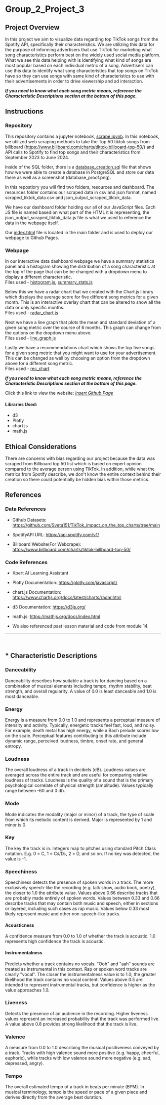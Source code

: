 # Group_2_Project_3

## Project Overview

In this project we aim to visualize data regarding top TikTok songs from the Spotify API, specifically their characteristics. We are utilizing this data for the purpose of informing advertisers that use TikTok for marketing what song characteristics perform best on the widely used social media platform. What we see this data helping with is identifying what kind of songs are most popular based on each individual metric of a song. Advertisers can use this data to identify what song characteristics that top songs on TikTok have so they can use songs with same kind of characteristics to use with their advertisements in order to drive viewership and ad interaction.

***If you need to know what each song metric means, reference the Characteristic Descriptions section at the bottom of this page.***

## Instructions
### Repository

This repository contains a jupyter notebook, [scrape.ipynb](scrape.ipynb). In this notebook, we utilized web scraping methods to take the Top 50 tiktok songs from billboard (https://www.billboard.com/charts/tiktok-billboard-top-50/) and API calls to Spotify to find top songs and their characteristics from September 2023 to June 2024.

Inside of the SQL folder, there is a [database_creation.sql](database_creation.sql) file that shows how we were able to create a database in PostgreSQL and store our data there as well as a screenshot (database_proof.png).

In this repostiory you will find two folders, resources and dashboard. The resources folder contains our scraped data in csv and json format, named scraped_tiktok_data.csv and json_output_scraped_tiktok_data.

We have our dashboard folder holding our all of our JavaScript files. Each JS file is named based on what part of the HTML it is representing, the json_output_scraped_tiktok_data.js file is what we used to reference the data in the webpage itself.

Our [index.html](dashboard/index.html) file is located in the main folder and is used to deploy our webpage to Github Pages.

### Webpage
In our interactive data dashboard webpage we have a summary statistics panel and a histogram showing the distribution of a song characteristic at the top of the page that can be be changed with a dropdown menu to display a different characteristic.<br>
Files used - [histogram.js](dashboard/histogram.js), [summary_stats.js](dashboard/summary_stats.js)

Below this we have a radar chart that we created with the Chart.js library which displays the average score for five different song metrics for a given month. This is an interactive overlay chart that can be altered to show all the data or only specific months.<br>
Files used - [radar_chart.js](dashboard/radar_chart.js)

Next we have a line graph that plots the mean and standard deviation of a given song metric over the course of 6 months. This graph can change from the options on the dropdown menu above.<br>
Files used - [line_graph.js](dashboard/line_graph.js)

Lastly we have a recommendations chart which shows the top five songs for a given song metric that you might want to use for your advertisement. This can be changed as well by choosing an option from the dropdown above for a different song metric.<br>
Files used - [rec_chart](dashboard/rec_chart.js)

***If you need to know what each song metric means, reference the Characteristic Descriptions section at the bottom of this page.***

Click this link to view the website: *[Insert Github Page]()*

#### Libraries Used:
- d3
- Plotly
- chart.js
- math.js

## Ethical Considerations
There are concerns with bias regarding our project because the data was scraped from Billboard top 50 list which is based on expert opinion compared to the average person using TikTok. In addition, while what the metrics from Spotify describe, we don't know the entire context behind their creation so there could potentially be hidden bias within those metrics.

## References
### Data References
 - Github Datasets: https://github.com/Sveta151/TikTok_impact_on_the_top_charts/tree/main

 - SpotifyAPI URL: https://api.spotify.com/v1/

 - Billboard Website(For Webcrape): https://www.billboard.com/charts/tiktok-billboard-top-50/

### Code References
 - Xpert AI Learning Assistant

 - Plotly Documentation: https://plotly.com/javascript/

 - chart.js Documentation: https://www.chartjs.org/docs/latest/charts/radar.html

 - d3 Documentation: https://d3js.org/

 - math.js: https://mathjs.org/docs/index.html 

 - We also referenced past lesson material and code from module 14.


---
<br>

##  * Characteristic Descriptions
### Danceability
Danceability describes how suitable a track is for dancing based on a combination of musical elements including tempo, rhythm stability, beat strength, and overall regularity. A value of 0.0 is least danceable and 1.0 is most danceable.

### Energy
Energy is a measure from 0.0 to 1.0 and represents a perceptual measure of intensity and activity. Typically, energetic tracks feel fast, loud, and noisy. For example, death metal has high energy, while a Bach prelude scores low on the scale. Perceptual features contributing to this attribute include dynamic range, perceived loudness, timbre, onset rate, and general entropy.

### Loudness
The overall loudness of a track in decibels (dB). Loudness values are averaged across the entire track and are useful for comparing relative loudness of tracks. Loudness is the quality of a sound that is the primary psychological correlate of physical strength (amplitude). Values typically range between -60 and 0 db.

### Mode
Mode indicates the modality (major or minor) of a track, the type of scale from which its melodic content is derived. Major is represented by 1 and minor is 0.

### Key
The key the track is in. Integers map to pitches using standard Pitch Class notation. E.g. 0 = C, 1 = C♯/D♭, 2 = D, and so on. If no key was detected, the value is -1.

### Speechiness
Speechiness detects the presence of spoken words in a track. The more exclusively speech-like the recording (e.g. talk show, audio book, poetry), the closer to 1.0 the attribute value. Values above 0.66 describe tracks that are probably made entirely of spoken words. Values between 0.33 and 0.66 describe tracks that may contain both music and speech, either in sections or layered, including such cases as rap music. Values below 0.33 most likely represent music and other non-speech-like tracks.

#### Acousticness
A confidence measure from 0.0 to 1.0 of whether the track is acoustic. 1.0 represents high confidence the track is acoustic.

#### Instrumentalness
Predicts whether a track contains no vocals. "Ooh" and "aah" sounds are treated as instrumental in this context. Rap or spoken word tracks are clearly "vocal". The closer the instrumentalness value is to 1.0, the greater likelihood the track contains no vocal content. Values above 0.5 are intended to represent instrumental tracks, but confidence is higher as the value approaches 1.0.

### Liveness
Detects the presence of an audience in the recording. Higher liveness values represent an increased probability that the track was performed live. A value above 0.8 provides strong likelihood that the track is live.

### Valence
A measure from 0.0 to 1.0 describing the musical positiveness conveyed by a track. Tracks with high valence sound more positive (e.g. happy, cheerful, euphoric), while tracks with low valence sound more negative (e.g. sad, depressed, angry).

### Tempo
The overall estimated tempo of a track in beats per minute (BPM). In musical terminology, tempo is the speed or pace of a given piece and derives directly from the average beat duration.